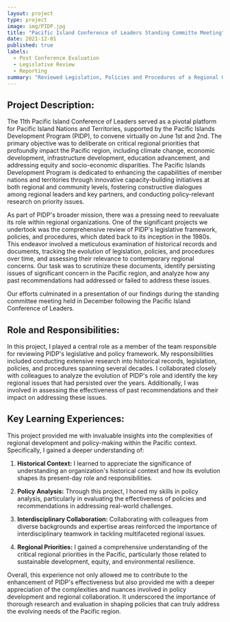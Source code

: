 ```yaml
---
layout: project
type: project
image: img/PIDP.jpg
title: "Pacific Island Conference of Leaders Standing Committe Meeting"
date: 2021-12-01
published: true
labels:
  - Post Conference Evaluation
  - Legislative Review
  - Reporting
summary: "Reviewed Legislation, Policies and Procedures of a Regional Organization"
---
```


## Project Description:

The 11th Pacific Island Conference of Leaders served as a pivotal platform for Pacific Island Nations and Territories, supported by the Pacific Islands Development Program (PIDP), to convene virtually on June 1st and 2nd. The primary objective was to deliberate on critical regional priorities that profoundly impact the Pacific region, including climate change, economic development, infrastructure development, education advancement, and addressing equity and socio-economic disparities. The Pacific Islands Development Program is dedicated to enhancing the capabilities of member nations and territories through innovative capacity-building initiatives at both regional and community levels, fostering constructive dialogues among regional leaders and key partners, and conducting policy-relevant research on priority issues.

As part of PIDP's broader mission, there was a pressing need to reevaluate its role within regional organizations. One of the significant projects we undertook was the comprehensive review of PIDP's legislative framework, policies, and procedures, which dated back to its inception in the 1980s. This endeavor involved a meticulous examination of historical records and documents, tracking the evolution of legislation, policies, and procedures over time, and assessing their relevance to contemporary regional concerns. Our task was to scrutinize these documents, identify persisting issues of significant concern in the Pacific region, and analyze how any past recommendations had addressed or failed to address these issues.

Our efforts culminated in a presentation of our findings during the standing committee meeting held in December following the Pacific Island Conference of Leaders.

## Role and Responsibilities:

In this project, I played a central role as a member of the team responsible for reviewing PIDP's legislative and policy framework. My responsibilities included conducting extensive research into historical records, legislation, policies, and procedures spanning several decades. I collaborated closely with colleagues to analyze the evolution of PIDP's role and identify the key regional issues that had persisted over the years. Additionally, I was involved in assessing the effectiveness of past recommendations and their impact on addressing these issues.

## Key Learning Experiences:

This project provided me with invaluable insights into the complexities of regional development and policy-making within the Pacific context. Specifically, I gained a deeper understanding of:

1. **Historical Context:** I learned to appreciate the significance of understanding an organization's historical context and how its evolution shapes its present-day role and responsibilities.

2. **Policy Analysis:** Through this project, I honed my skills in policy analysis, particularly in evaluating the effectiveness of policies and recommendations in addressing real-world challenges.

3. **Interdisciplinary Collaboration:** Collaborating with colleagues from diverse backgrounds and expertise areas reinforced the importance of interdisciplinary teamwork in tackling multifaceted regional issues.

4. **Regional Priorities:** I gained a comprehensive understanding of the critical regional priorities in the Pacific, particularly those related to sustainable development, equity, and environmental resilience.

Overall, this experience not only allowed me to contribute to the enhancement of PIDP's effectiveness but also provided me with a deeper appreciation of the complexities and nuances involved in policy development and regional collaboration. It underscored the importance of thorough research and evaluation in shaping policies that can truly address the evolving needs of the Pacific region.

